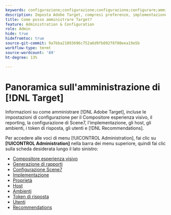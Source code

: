 ```yaml
---
keywords: configurazione;configurazione;configurazione;configurare;amministrazione;setup;setup;set up;administration
description: Imposta Adobe Target, compresi preferenze, implementazione, gestione degli utenti, proprietà, configurazione Scene7, gestione degli host e token di risposta.
title: Come posso amministrare Target?
feature: Administration & Configuration
role: Admin
hide: true
hidefromtoc: true
source-git-commit: 9a7bba21093696c752a6d9fb892f8f80eea19e5b
workflow-type: tm+mt
source-wordcount: '89'
ht-degree: 13%

---
```


# Panoramica sull&#39;amministrazione di [!DNL Target]

Informazioni su come amministrare [!DNL Adobe Target], incluse le impostazioni di configurazione per il Compositore esperienza visivo, il reporting, la configurazione di Scene7, l&#39;implementazione, gli host, gli ambienti, i token di risposta, gli utenti e [!DNL Recommendations].

Per accedere alle voci di menu [!UICONTROL Administration], fai clic su **[!UICONTROL Administration]** nella barra dei menu superiore, quindi fai clic sulla scheda desiderata lungo il lato sinistro:

* [Compositore esperienza visivo](/help/main/administrating-target/visual-experience-composer-set-up.md)
* [Generazione di rapporti](/help/main/administrating-target/reporting.md)
* [Configurazione Scene7](/help/main/administrating-target/scene7-settings.md)
* [Implementazione](/help/main/c-implementing-target/implementing-target.md)
* [Proprietà](/help/main/administrating-target/c-user-management/property-channel/property-channel.md)
* [Host](/help/main/administrating-target/hosts.md)
* [Ambienti](/help/main/administrating-target/environments.md)
* [Token di risposta](/help/main/administrating-target/response-tokens.md)
* [Utenti](/help/main/administrating-target/c-user-management/user-management.md)
* [Recommendations](/help/main/administrating-target/recommendations-settings.md)